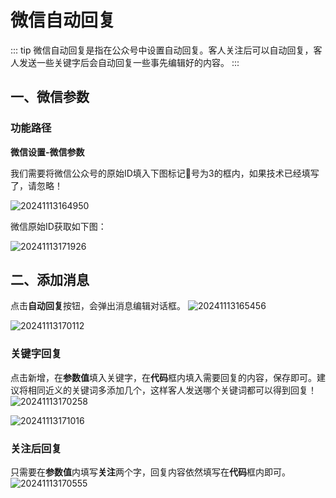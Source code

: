 # 微信自动回复

::: tip
微信自动回复是指在公众号中设置自动回复。客人关注后可以自动回复，客人发送一些关键字后会自动回复一些事先编辑好的内容。
:::
## 一、微信参数
### 功能路径
**微信设置-微信参数**


我们需要将微信公众号的原始ID填入下图标记📌号为3的框内，如果技术已经填写了，请忽略！

![20241113164950](https://wiki-cdsoft.oss-cn-hangzhou.aliyuncs.com/20241113164950.png)


微信原始ID获取如下图：

![20241113171926](https://wiki-cdsoft.oss-cn-hangzhou.aliyuncs.com/20241113171926.png)

## 二、添加消息
点击**自动回复**按钮，会弹出消息编辑对话框。
![20241113165456](https://wiki-cdsoft.oss-cn-hangzhou.aliyuncs.com/20241113165456.png)

![20241113170112](https://wiki-cdsoft.oss-cn-hangzhou.aliyuncs.com/20241113170112.png)

### 关键字回复
点击新增，在**参数值**填入关键字，在**代码**框内填入需要回复的内容，保存即可。建议将相同近义的关键词多添加几个，这样客人发送哪个关键词都可以得到回复！
![20241113170258](https://wiki-cdsoft.oss-cn-hangzhou.aliyuncs.com/20241113170258.png)


![20241113171016](https://wiki-cdsoft.oss-cn-hangzhou.aliyuncs.com/20241113171016.png)

### 关注后回复
只需要在**参数值**内填写**关注**两个字，回复内容依然填写在**代码**框内即可。
![20241113170555](https://wiki-cdsoft.oss-cn-hangzhou.aliyuncs.com/20241113170555.png)